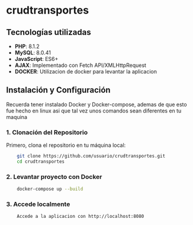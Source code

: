 # crudtransportes
## Tecnologías utilizadas
- **PHP**: 8.1.2  
- **MySQL**: 8.0.41  
- **JavaScript**: ES6+  
- **AJAX**: Implementado con Fetch API/XMLHttpRequest  
- **DOCKER**: Utilizacion de docker para levantar la aplicacion

## Instalación y Configuración
Recuerda tener instalado Docker y Docker-compose, ademas de que esto fue hecho en linux asi que tal vez unos comandos sean diferentes en tu maquina
### 1. Clonación del Repositorio
Primero, clona el repositorio en tu máquina local:

```bash
    git clone https://github.com/usuario/crudtransportes.git
    cd crudtransportes
```
### 2. Levantar proyecto con Docker
```bash
    docker-compose up --build
```
### 3. Accede localmente
```bash
    Accede a la aplicacion con http://localhost:8080
```